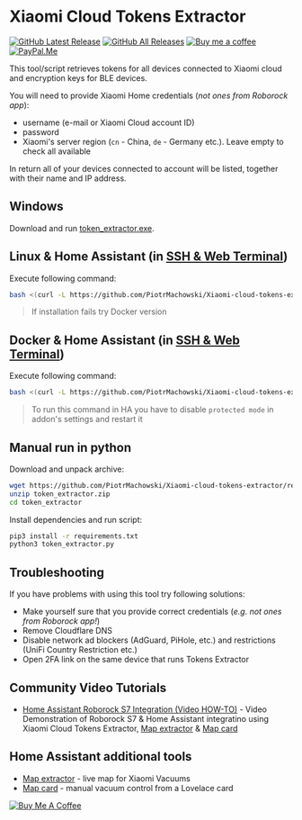 # Xiaomi Cloud Tokens Extractor
[![GitHub Latest Release][releases_shield]][latest_release]
[![GitHub All Releases][downloads_total_shield]][releases]
[![Buy me a coffee][buy_me_a_coffee_shield]][buy_me_a_coffee]
[![PayPal.Me][paypal_me_shield]][paypal_me]

[latest_release]: https://github.com/PiotrMachowski/Xiaomi-cloud-tokens-extractor/releases/latest
[releases_shield]: https://img.shields.io/github/release/PiotrMachowski/Xiaomi-cloud-tokens-extractor.svg?style=popout

[releases]: https://github.com/PiotrMachowski/Xiaomi-cloud-tokens-extractor/releases
[downloads_total_shield]: https://img.shields.io/github/downloads/PiotrMachowski/Xiaomi-cloud-tokens-extractor/total

[buy_me_a_coffee_shield]: https://img.shields.io/static/v1.svg?label=%20&message=Buy%20me%20a%20coffee&color=6f4e37&logo=buy%20me%20a%20coffee&logoColor=white
[buy_me_a_coffee]: https://www.buymeacoffee.com/PiotrMachowski

[paypal_me_shield]: https://img.shields.io/static/v1.svg?label=%20&message=PayPal.Me&logo=paypal
[paypal_me]: https://paypal.me/PiMachowski

This tool/script retrieves tokens for all devices connected to Xiaomi cloud and encryption keys for BLE devices.

You will need to provide Xiaomi Home credentials (_not ones from Roborock app_):
- username (e-mail or Xiaomi Cloud account ID)
- password
- Xiaomi's server region (`cn` - China, `de` - Germany etc.). Leave empty to check all available

In return all of your devices connected to account will be listed, together with their name and IP address.

## Windows
Download and run [token_extractor.exe](https://github.com/PiotrMachowski/Xiaomi-cloud-tokens-extractor/releases/latest/download/token_extractor.exe).

## Linux & Home Assistant (in [SSH & Web Terminal](https://github.com/hassio-addons/addon-ssh))

Execute following command:
```bash
bash <(curl -L https://github.com/PiotrMachowski/Xiaomi-cloud-tokens-extractor/raw/master/run.sh)
```

> If installation fails try Docker version

## Docker & Home Assistant (in [SSH & Web Terminal](https://github.com/hassio-addons/addon-ssh))

Execute following command:
```bash
bash <(curl -L https://github.com/PiotrMachowski/Xiaomi-cloud-tokens-extractor/raw/master/run_docker.sh)
```

> To run this command in HA you have to disable `protected mode` in addon's settings and restart it

## Manual run in python

Download and unpack archive:
```bash
wget https://github.com/PiotrMachowski/Xiaomi-cloud-tokens-extractor/releases/latest/download/token_extractor.zip
unzip token_extractor.zip
cd token_extractor
```

Install dependencies and run script:
```bash
pip3 install -r requirements.txt
python3 token_extractor.py
```

## Troubleshooting

If you have problems with using this tool try following solutions:
- Make yourself sure that you provide correct credentials (_e.g. not ones from Roborock app!_)
- Remove Cloudflare DNS
- Disable network ad blockers (AdGuard, PiHole, etc.) and restrictions (UniFi Country Restriction etc.)
- Open 2FA link on the same device that runs Tokens Extractor

## Community Video Tutorials

* [Home Assistant Roborock S7 Integration (Video HOW-TO)](https://youtu.be/dZmjyMfJnCU) - Video Demonstration of Roborock S7 & Home Assistant integratino using Xiaomi Cloud Tokens Extractor, [Map extractor](https://github.com/PiotrMachowski/Home-Assistant-custom-components-Xiaomi-Cloud-Map-Extractor) & [Map card](https://github.com/PiotrMachowski/lovelace-xiaomi-vacuum-map-card)

## Home Assistant additional tools

* [Map extractor](https://github.com/PiotrMachowski/Home-Assistant-custom-components-Xiaomi-Cloud-Map-Extractor) - live map for Xiaomi Vacuums
* [Map card](https://github.com/PiotrMachowski/lovelace-xiaomi-vacuum-map-card) - manual vacuum control from a Lovelace card

<a href="https://www.buymeacoffee.com/PiotrMachowski" target="_blank"><img src="https://bmc-cdn.nyc3.digitaloceanspaces.com/BMC-button-images/custom_images/orange_img.png" alt="Buy Me A Coffee" style="height: auto !important;width: auto !important;" ></a>


